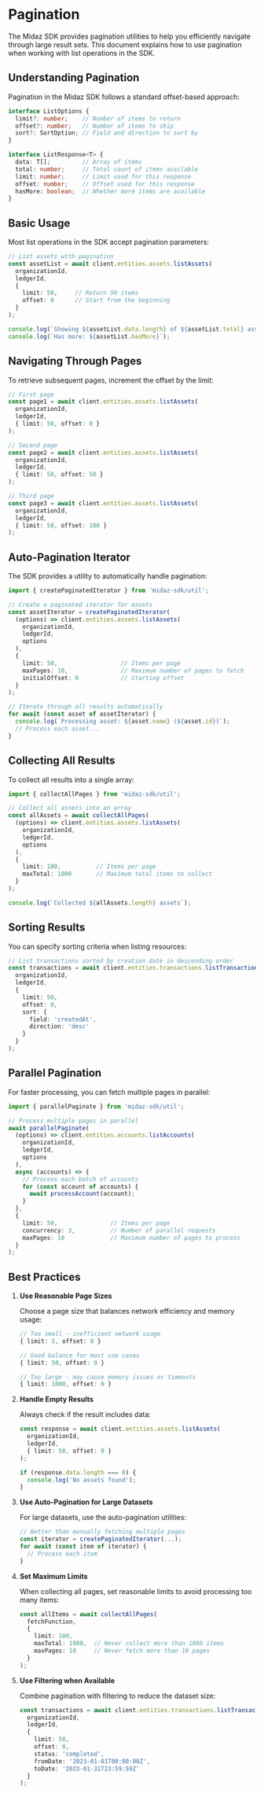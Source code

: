 # Pagination

The Midaz SDK provides pagination utilities to help you efficiently navigate through large result sets. This document explains how to use pagination when working with list operations in the SDK.

## Understanding Pagination

Pagination in the Midaz SDK follows a standard offset-based approach:

```typescript
interface ListOptions {
  limit?: number;    // Number of items to return
  offset?: number;   // Number of items to skip
  sort?: SortOption; // Field and direction to sort by
}

interface ListResponse<T> {
  data: T[];         // Array of items
  total: number;     // Total count of items available
  limit: number;     // Limit used for this response
  offset: number;    // Offset used for this response
  hasMore: boolean;  // Whether more items are available
}
```

## Basic Usage

Most list operations in the SDK accept pagination parameters:

```typescript
// List assets with pagination
const assetList = await client.entities.assets.listAssets(
  organizationId,
  ledgerId,
  { 
    limit: 50,     // Return 50 items
    offset: 0      // Start from the beginning
  }
);

console.log(`Showing ${assetList.data.length} of ${assetList.total} assets`);
console.log(`Has more: ${assetList.hasMore}`);
```

## Navigating Through Pages

To retrieve subsequent pages, increment the offset by the limit:

```typescript
// First page
const page1 = await client.entities.assets.listAssets(
  organizationId,
  ledgerId,
  { limit: 50, offset: 0 }
);

// Second page
const page2 = await client.entities.assets.listAssets(
  organizationId,
  ledgerId,
  { limit: 50, offset: 50 }
);

// Third page
const page3 = await client.entities.assets.listAssets(
  organizationId,
  ledgerId,
  { limit: 50, offset: 100 }
);
```

## Auto-Pagination Iterator

The SDK provides a utility to automatically handle pagination:

```typescript
import { createPaginatedIterator } from 'midaz-sdk/util';

// Create a paginated iterator for assets
const assetIterator = createPaginatedIterator(
  (options) => client.entities.assets.listAssets(
    organizationId, 
    ledgerId,
    options
  ),
  { 
    limit: 50,                  // Items per page
    maxPages: 10,               // Maximum number of pages to fetch
    initialOffset: 0            // Starting offset
  }
);

// Iterate through all results automatically
for await (const asset of assetIterator) {
  console.log(`Processing asset: ${asset.name} (${asset.id})`);
  // Process each asset...
}
```

## Collecting All Results

To collect all results into a single array:

```typescript
import { collectAllPages } from 'midaz-sdk/util';

// Collect all assets into an array
const allAssets = await collectAllPages(
  (options) => client.entities.assets.listAssets(
    organizationId, 
    ledgerId,
    options
  ),
  { 
    limit: 100,          // Items per page
    maxTotal: 1000       // Maximum total items to collect
  }
);

console.log(`Collected ${allAssets.length} assets`);
```

## Sorting Results

You can specify sorting criteria when listing resources:

```typescript
// List transactions sorted by creation date in descending order
const transactions = await client.entities.transactions.listTransactions(
  organizationId,
  ledgerId,
  { 
    limit: 50,
    offset: 0,
    sort: {
      field: 'createdAt',
      direction: 'desc'
    }
  }
);
```

## Parallel Pagination

For faster processing, you can fetch multiple pages in parallel:

```typescript
import { parallelPaginate } from 'midaz-sdk/util';

// Process multiple pages in parallel
await parallelPaginate(
  (options) => client.entities.accounts.listAccounts(
    organizationId, 
    ledgerId,
    options
  ),
  async (accounts) => {
    // Process each batch of accounts
    for (const account of accounts) {
      await processAccount(account);
    }
  },
  { 
    limit: 50,               // Items per page
    concurrency: 3,          // Number of parallel requests
    maxPages: 10             // Maximum number of pages to process
  }
);
```

## Best Practices

1. **Use Reasonable Page Sizes**

   Choose a page size that balances network efficiency and memory usage:

   ```typescript
   // Too small - inefficient network usage
   { limit: 5, offset: 0 }

   // Good balance for most use cases
   { limit: 50, offset: 0 }

   // Too large - may cause memory issues or timeouts
   { limit: 1000, offset: 0 }
   ```

2. **Handle Empty Results**

   Always check if the result includes data:

   ```typescript
   const response = await client.entities.assets.listAssets(
     organizationId,
     ledgerId,
     { limit: 50, offset: 0 }
   );

   if (response.data.length === 0) {
     console.log('No assets found');
   }
   ```

3. **Use Auto-Pagination for Large Datasets**

   For large datasets, use the auto-pagination utilities:

   ```typescript
   // Better than manually fetching multiple pages
   const iterator = createPaginatedIterator(...);
   for await (const item of iterator) {
     // Process each item
   }
   ```

4. **Set Maximum Limits**

   When collecting all pages, set reasonable limits to avoid processing too many items:

   ```typescript
   const allItems = await collectAllPages(
     fetchFunction,
     { 
       limit: 100,
       maxTotal: 1000,  // Never collect more than 1000 items
       maxPages: 10     // Never fetch more than 10 pages
     }
   );
   ```

5. **Use Filtering when Available**

   Combine pagination with filtering to reduce the dataset size:

   ```typescript
   const transactions = await client.entities.transactions.listTransactions(
     organizationId,
     ledgerId,
     { 
       limit: 50,
       offset: 0,
       status: 'completed',
       fromDate: '2023-01-01T00:00:00Z',
       toDate: '2023-01-31T23:59:59Z'
     }
   );
   ```
